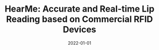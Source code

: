 ---
title: "HearMe: Accurate and Real-time Lip Reading based on Commercial
RFID Devices"
authors:
- Shigeng Zhang
- Zijing Ma
- Kaixuan Lu
- Xuan Liu
- Jia Liu
- Song Guo
- Albert Y. Zomaya
- Jian Zhang
- Jianxin Wang

date: "2022-01-01"
doi: ""

# Publication type.
# 1 = Conference paper; 2 = Journal article;
# 3 = Preprint Paper; 4 = Report; 5 = Book; 6 = Book section;
# 7 = Thesis; 8 = Patent
publication_types: ["2"]

# Publication name and optional abbreviated publication name.
publication: IEEE Transactions on Mobile Computing (TMC) (CCF-A)

url_pdf: https://ieeexplore.ieee.org/document/9896196
# url_code: ''
# url_dataset: ''
# url_poster: ''
# url_project: ''
# url_slides: ''
# url_video: ''

---